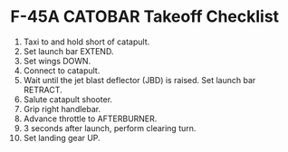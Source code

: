 # F-45A CATOBAR Takeoff Checklist

1. Taxi to and hold short of catapult.
2. Set launch bar EXTEND.
3. Set wings DOWN.
4. Connect to catapult.
5. Wait until the jet blast deflector (JBD) is raised. Set launch bar RETRACT.
6. Salute catapult shooter.
7. Grip right handlebar.
8. Advance throttle to AFTERBURNER.
9. 3 seconds after launch, perform clearing turn.
10. Set landing gear UP.
